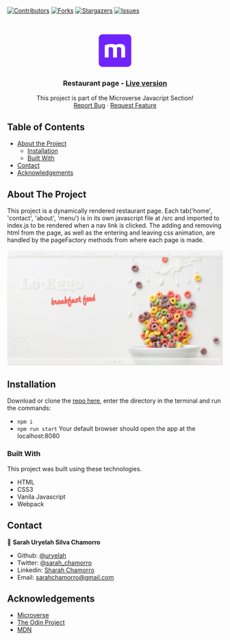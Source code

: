 [![Contributors][contributors-shield]][contributors-url]
[![Forks][forks-shield]][forks-url]
[![Stargazers][stars-shield]][stars-url]
[![Issues][issues-shield]][issues-url]

<!-- PROJECT LOGO -->
<br />
<p align="center">
  <a href="https://github.com/thsvr/Microverse-602-TicTacToe">
    <img src="public/img/mLogo.png" alt="Logo" width="80" height="80">
  </a>

  <h3 align="center">Restaurant page -
  <a href=''> Live version</a></h3>

  <p align="center">
    This project is part of the Microverse Javacript Section!
    <br />
    <a href="https://github.com/thsvr/Microverse-602-TicTacToe/issues">Report Bug</a>
    ·
    <a href="https://github.com/thsvr/Microverse-602-TicTacToe/issues">Request Feature</a>
  </p>
</p>

<!-- TABLE OF CONTENTS -->
## Table of Contents

* [About the Project](#about-the-project)
  * [Installation](#installation)
  * [Built With](#built-with)
* [Contact](#contact)
* [Acknowledgements](#acknowledgements)

<!-- ABOUT THE PROJECT -->
## About The Project

This project is a dynamically rendered restaurant page.
Each tab('home', 'contact', 'about', 'menu') is in its own javascript file at /src and imported to index.js to be rendered when a nav link is clicked. The adding and removing html from the page, as well as the entering and leaving css animation, are handled by the pageFactory methods from where each page is made.

<div align="center">
  <img src="public/img/screenshot.jpg" width="900">
</div>

<!-- ABOUT THE PROJECT -->
## Installation

Download or clone the [repo here](https://github.com/uryelah/Microverse-603-restaurant-page.git), enter the directory in the terminal and run the commands:
* `npm i`
* `npm run start`
Your default browser should open the app at the localhost:8080

### Built With
This project was built using these technologies.
* HTML
* CSS3
* Vanila Javascript
* Webpack

<!-- CONTACT -->
## Contact

👤 **Sarah Uryelah Silva Chamorro**

- Github: [@uryelah](https://github.com/uryelah)
- Twitter: [@sarah_chamorro](https://twitter.com/sarah_chamorro)
- Linkedin: [Sharah Chamorro](https://www.linkedin.com/in/uryelah/)
- Email: [sarahchamorro@gmail.com](sarahchamorro@gmail.com)


<!-- ACKNOWLEDGEMENTS -->
## Acknowledgements
* [Microverse](https://www.microverse.org/)
* [The Odin Project](https://www.theodinproject.com/)
* [MDN](https://developer.mozilla.org/en-US/docs/Web/JavaScript)

<!-- MARKDOWN LINKS & IMAGES -->
<!-- https://www.markdownguide.org/basic-syntax/#reference-style-links -->
[contributors-shield]: https://img.shields.io/github/contributors/thsvr/Microverse-602-TicTacToe.svg?style=flat-square
[contributors-url]: https://github.com/thsvr/Microverse-602-TicTacToe/graphs/contributors
[forks-shield]: https://img.shields.io/github/forks/thsvr/Microverse-602-TicTacToe.svg?style=flat-square
[forks-url]: https://github.com/thsvr/Microverse-602-TicTacToe/network/members
[stars-shield]: https://img.shields.io/github/stars/thsvr/Microverse-602-TicTacToe.svg?style=flat-square
[stars-url]: https://github.com/thsvr/Microverse-602-TicTacToe/stargazers
[issues-shield]: https://img.shields.io/github/issues/thsvr/Microverse-602-TicTacToe.svg?style=flat-square
[issues-url]: https://github.com/thsvr/Microverse-602-TicTacToe
[product-screenshot]: img/screenshot.PNG


